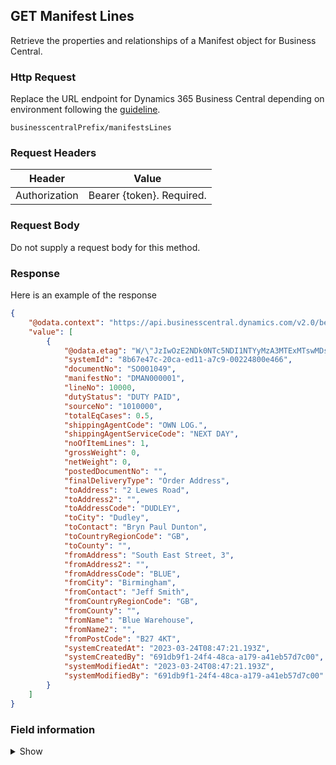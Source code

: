 ## GET Manifest Lines

Retrieve the properties and relationships of a Manifest object for Business Central.

### Http Request

Replace the URL endpoint for Dynamics 365 Business Central depending on environment following the [guideline](#endpoints-businesscentralPrefix-structure).

~~~ api
businesscentralPrefix/manifestsLines
~~~

### Request Headers

Header | Value |
--- | --- |
Authorization | Bearer {token}. Required.|

### Request Body

Do not supply a request body for this method.

### Response

Here is an example of the response

```json
{
    "@odata.context": "https://api.businesscentral.dynamics.com/v2.0/bevicasaas.onmicrosoft.com/tvt_develop/api/tvisiontech/webbevica/v2.0/$metadata#companies(08f3eaa4-1d0f-ed11-90eb-0022480090f7)/manifestLines",
    "value": [
        {
            "@odata.etag": "W/\"JzIwOzE2NDk0NTc5NDI1NTYyMzA3MTExMTswMDsn\"",
            "systemId": "8b67e47c-20ca-ed11-a7c9-00224800e466",
            "documentNo": "SO001049",
            "manifestNo": "DMAN000001",
            "lineNo": 10000,
            "dutyStatus": "DUTY PAID",
            "sourceNo": "1010000",
            "totalEqCases": 0.5,
            "shippingAgentCode": "OWN LOG.",
            "shippingAgentServiceCode": "NEXT DAY",
            "noOfItemLines": 1,
            "grossWeight": 0,
            "netWeight": 0,
            "postedDocumentNo": "",
            "finalDeliveryType": "Order Address",
            "toAddress": "2 Lewes Road",
            "toAddress2": "",
            "toAddressCode": "DUDLEY",
            "toCity": "Dudley",
            "toContact": "Bryn Paul Dunton",
            "toCountryRegionCode": "GB",
            "toCounty": "",
            "fromAddress": "South East Street, 3",
            "fromAddress2": "",
            "fromAddressCode": "BLUE",
            "fromCity": "Birmingham",
            "fromContact": "Jeff Smith",
            "fromCountryRegionCode": "GB",
            "fromCounty": "",
            "fromName": "Blue Warehouse",
            "fromName2": "",
            "fromPostCode": "B27 4KT",
            "systemCreatedAt": "2023-03-24T08:47:21.193Z",
            "systemCreatedBy": "691db9f1-24f4-48ca-a179-a41eb57d7c00",
            "systemModifiedAt": "2023-03-24T08:47:21.193Z",
            "systemModifiedBy": "691db9f1-24f4-48ca-a179-a41eb57d7c00"
        }
    ]
}
```
### Field information
<details>
  <summary>Show</summary>

| Relation | Source Table | Field Caption | Field Type | Field Length | Note      |
| ----------- | ----------- | ----------- | ---------- | ------------ |---------- |
|  1          | TVT Manifest Line V2    | System Id | GUID |  |  |
|  1          | TVT Manifest Line V2    | Document No. | Code | 20 |  |
|  1          | TVT Manifest Line V2    | Manifest No. | Code | 20 |  |
|  1          | TVT Manifest Line V2    | Line No. | Integer |  |  |
|  1          | TVT Manifest Line V2    | Duty Status | Code | 10 |  |
|  1          | TVT Manifest Line V2    | Source No. | Code | 20 |  |
|  1          | TVT Manifest Line V2    | Total Eq. Cases | Decimal | 20 |  |
|  1          | TVT Manifest Line V2    | Document No. | Code | 20 |  |
|  1          | TVT Manifest Line V2    | Manifest No.. | Code | 20 |  |
|  1          | TVT Manifest Line V2    | Document No. | Code | 20 |  |
|  1          | TVT Manifest Line V2    | Manifest No.. | Code | 20 |  |
|  1          | TVT Manifest Line V2    | Shipping Agent Code      |  Code    | 10            | |
|  1          | TVT Manifest Line V2    | Shipping Agent Service Code      |  Code    | 10            | |
|  1          | TVT Manifest Line V2    | No. of Item Lines      |  Integer    |   | |
|  1          | TVT Manifest Line V2    | Gross Weight     |  Decimal    |   | |
|  1          | TVT Manifest Line V2    | Net Weight     |  Decimal    |   | |
|  1          | TVT Manifest Line V2    |  Posted Document No. | Code | 20 |  |
|  1          | TVT Manifest Line V2    |  Final Delivery Type| Enum |Order Address,Manifest To Address,Manifest From Address |  |
|  1          | TVT Manifest Line V2    | To Address         |  String    | 100           | |
|  1          | TVT Manifest Line V2    | To Address 2         |  String    | 50           | |
|  1          | TVT Manifest Line V2    | To Address Code         |  Code    | 10            | |
|  1          | TVT Manifest Line V2    | To City         |  String    | 30           | |
|  1          | TVT Manifest Line V2    | To Contact         |  String    | 100            | |
|  1          | TVT Manifest Line V2    | To Country/Region Code         |  Code    |   10         | |
|  1          | TVT Manifest Line V2    | To County         |  String    | 100            | |
|  1          | TVT Manifest Line V2    | From Address         |  String    | 100           | |
|  1          | TVT Manifest Line V2    | From Address 2         |  String    | 50           | |
|  1          | TVT Manifest Line V2    | From Address Code         |  Code    | 10            | |
|  1          | TVT Manifest Line V2    | From City         |  String    | 30           | |
|  1          | TVT Manifest Line V2    | From Contact         |  String    | 100            | |
|  1          | TVT Manifest Line V2    | From Country/Region Code         |  Code    |   10         | |
|  1          | TVT Manifest Line V2    | From County         |  String    | 100            | |
|  1          | TVT Manifest Line V2    | Name        |  String    | 100            | |
|  1          | TVT Manifest Line V2    | Name 2       |  String    | 50            | |
|  1          | TVT Manifest Line V2    | From Post Code         |  Code    | 20            | |
|  1          | TVT Manifest Line V2    | System Created At | DateTime |  |  |
|  1          | TVT Manifest Line V2    | System Created By  | String |  |  |
|  1          | TVT Manifest Line V2    | System Modified At | DateTime |  |  |
|  1          | TVT Manifest Line V2    | System Modified By | String |  |  |

